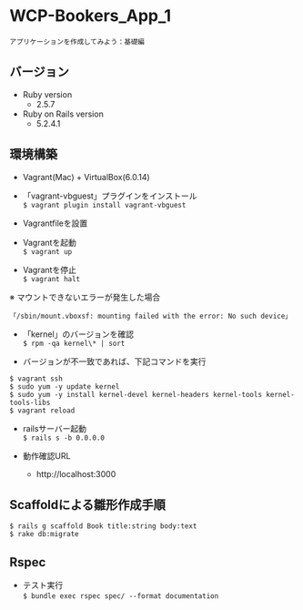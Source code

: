 # WCP-Bookers_App_1

```
アプリケーションを作成してみよう：基礎編
```

## バージョン
- Ruby version
    - 2.5.7
- Ruby on Rails version
    - 5.2.4.1

## 環境構築
- Vagrant(Mac) + VirtualBox(6.0.14)

- 「vagrant-vbguest」プラグインをインストール  
`$ vagrant plugin install vagrant-vbguest`

- Vagrantfileを設置

- Vagrantを起動  
`$ vagrant up`

- Vagrantを停止  
`$ vagrant halt`

※ マウントできないエラーが発生した場合  

```
「/sbin/mount.vboxsf: mounting failed with the error: No such device」
```

- 「kernel」のバージョンを確認  
`$ rpm -qa kernel\* | sort`

- バージョンが不一致であれば、下記コマンドを実行  

```
$ vagrant ssh
$ sudo yum -y update kernel
$ sudo yum -y install kernel-devel kernel-headers kernel-tools kernel-tools-libs
$ vagrant reload
```

- railsサーバー起動  
`$ rails s -b 0.0.0.0`

- 動作確認URL  
    - http://localhost:3000

## Scaffoldによる雛形作成手順

```
$ rails g scaffold Book title:string body:text
$ rake db:migrate
```

## Rspec

- テスト実行  
`$ bundle exec rspec spec/ --format documentation`
